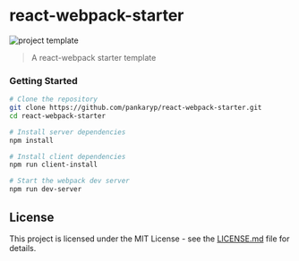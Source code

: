 # react-webpack-starter

![project template](https://img.shields.io/badge/project-template-blue.svg?style=flat-square)

> A react-webpack starter template

### Getting Started

```sh
# Clone the repository
git clone https://github.com/pankaryp/react-webpack-starter.git
cd react-webpack-starter

# Install server dependencies
npm install

# Install client dependencies
npm run client-install

# Start the webpack dev server
npm run dev-server
```

## License

This project is licensed under the MIT License - see the [LICENSE.md](LICENSE.md) file for details.




